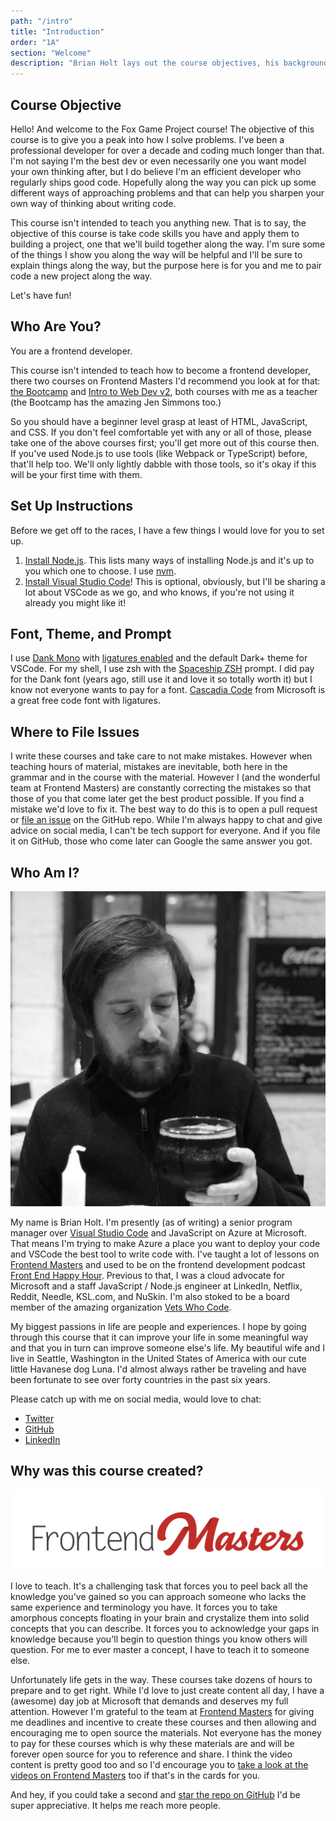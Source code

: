 ```yaml
---
path: "/intro"
title: "Introduction"
order: "1A"
section: "Welcome"
description: "Brian Holt lays out the course objectives, his background, and where to file issues with the course as well as why he created this course: he believes that containers are going to be important to every developer going forward."
---
```


## Course Objective

Hello! And welcome to the Fox Game Project course! The objective of this course is to give you a peak into how I solve problems. I've been a professional developer for over a decade and coding much longer than that. I'm not saying I'm the best dev or even necessarily one you want model your own thinking after, but I do believe I'm an efficient developer who regularly ships good code. Hopefully along the way you can pick up some different ways of approaching problems and that can help you sharpen your own way of thinking about writing code.

This course isn't intended to teach you anything new. That is to say, the objective of this course is take code skills you have and apply them to building a project, one that we'll build together along the way. I'm sure some of the things I show you along the way will be helpful and I'll be sure to explain things along the way, but the purpose here is for you and me to pair code a new project along the way.

Let's have fun!

## Who Are You?

You are a frontend developer.

This course isn't intended to teach how to become a frontend developer, there two courses on Frontend Masters I'd recommend you look at for that: [the Bootcamp][bootcamp] and [Intro to Web Dev v2][web-dev], both courses with me as a teacher (the Bootcamp has the amazing Jen Simmons too.)

So you should have a beginner level grasp at least of HTML, JavaScript, and CSS. If you don't feel comfortable yet with any or all of those, please take one of the above courses first; you'll get more out of this course then. If you've used Node.js to use tools (like Webpack or TypeScript) before, that'll help too. We'll only lightly dabble with those tools, so it's okay if this will be your first time with them.

## Set Up Instructions

Before we get off to the races, I have a few things I would love for you to set up.

1. [Install Node.js][nodejs]. This lists many ways of installing Node.js and it's up to you which one to choose. I use [nvm][nvm].
1. [Install Visual Studio Code][vscode]! This is optional, obviously, but I'll be sharing a lot about VSCode as we go, and who knows, if you're not using it already you might like it!

## Font, Theme, and Prompt

I use [Dank Mono][dank] with [ligatures enabled][ligatures] and the default Dark+ theme for VSCode. For my shell, I use zsh with the [Spaceship ZSH][spaceship] prompt. I did pay for the Dank font (years ago, still use it and love it so totally worth it) but I know not everyone wants to pay for a font. [Cascadia Code][cascadia] from Microsoft is a great free code font with ligatures.

## Where to File Issues

I write these courses and take care to not make mistakes. However when teaching hours of material, mistakes are inevitable, both here in the grammar and in the course with the material. However I (and the wonderful team at Frontend Masters) are constantly correcting the mistakes so that those of you that come later get the best product possible. If you find a mistake we'd love to fix it. The best way to do this is to open a pull request or [file an issue][issue] on the GitHub repo. While I'm always happy to chat and give advice on social media, I can't be tech support for everyone. And if you file it on GitHub, those who come later can Google the same answer you got.

## Who Am I?

![Brian drinking a beer](images/brian.jpg)

My name is Brian Holt. I'm presently (as of writing) a senior program manager over [Visual Studio Code][vscode] and JavaScript on Azure at Microsoft. That means I'm trying to make Azure a place you want to deploy your code and VSCode the best tool to write code with. I've taught a lot of lessons on [Frontend Masters][frontend-masters] and used to be on the frontend development podcast [Front End Happy Hour][fehh]. Previous to that, I was a cloud advocate for Microsoft and a staff JavaScript / Node.js engineer at LinkedIn, Netflix, Reddit, Needle, KSL.com, and NuSkin. I'm also stoked to be a board member of the amazing organization [Vets Who Code][vwc].

My biggest passions in life are people and experiences. I hope by going through this course that it can improve your life in some meaningful way and that you in turn can improve someone else's life. My beautiful wife and I live in Seattle, Washington in the United States of America with our cute little Havanese dog Luna. I'd almost always rather be traveling and have been fortunate to see over forty countries in the past six years.

Please catch up with me on social media, would love to chat:

- [Twitter][twitter]
- [GitHub][github]
- [LinkedIn][linkedin]

## Why was this course created?

![Frontend Masters Logo](images/FrontendMastersLogo.png)

I love to teach. It's a challenging task that forces you to peel back all the knowledge you've gained so you can approach someone who lacks the same experience and terminology you have. It forces you to take amorphous concepts floating in your brain and crystalize them into solid concepts that you can describe. It forces you to acknowledge your gaps in knowledge because you'll begin to question things you know others will question. For me to ever master a concept, I have to teach it to someone else.

Unfortunately life gets in the way. These courses take dozens of hours to prepare and to get right. While I'd love to just create content all day, I have a (awesome) day job at Microsoft that demands and deserves my full attention. However I'm grateful to the team at [Frontend Masters][fem] for giving me deadlines and incentive to create these courses and then allowing and encouraging me to open source the materials. Not everyone has the money to pay for these courses which is why these materials are and will be forever open source for you to reference and share. I think the video content is pretty good too and so I'd encourage you to [take a look at the videos on Frontend Masters][course] too if that's in the cards for you.

And hey, if you could take a second and [star the repo on GitHub][gh] I'd be super appreciative. It helps me reach more people.

[gh]: https://github.com/btholt/project-fox-game-site
[frontend-masters]: https://frontendmasters.com/teachers/brian-holt/
[fehh]: http://frontendhappyhour.com/
[fem]: https://frontendmasters.com/
[twitter]: https://twitter.com/holtbt
[github]: https://github.com/btholt
[linkedin]: https://www.linkedin.com/in/btholt/
[course]: https://frontendmasters.com/courses/complete-intro-containers/
[vwc]: https://vetswhocode.io/
[issue]: https://github.com/btholt/project-fox-game-site/issues
[bootcamp]: https://frontendmasters.com/bootcamp/
[web-dev]: https://frontendmasters.com/courses/web-development-v2/
[vscode]: https://code.visualstudio.com/
[nodejs]: https://nodejs.dev/how-to-install-nodejs
[nvm]: https://github.com/nvm-sh/nvm#installing-and-updating
[dank]: https://dank.sh/
[ligatures]: https://jareddev.com/blog/post/vs-code-upgrade-your-font-ligatures
[spaceship]: https://denysdovhan.com/spaceship-prompt/
[cascadia]: https://github.com/microsoft/cascadia-code#installation
